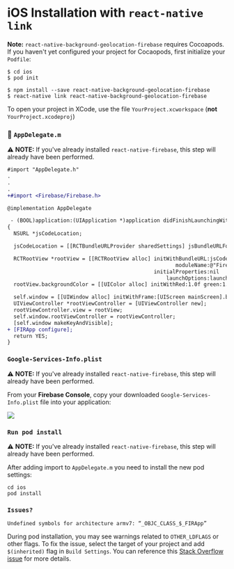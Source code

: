 # iOS Installation with `react-native link`

**Note:** `react-native-background-geolocation-firebase` requires Cocoapods.  If you haven't yet configured your project for Cocaopods, first initialize your `Podfile`:

```shell
$ cd ios
$ pod init
```

```shell
$ npm install --save react-native-background-geolocation-firebase
$ react-native link react-native-background-geolocation-firebase
```

To open your project in XCode, use the file `YourProject.xcworkspace` (**not** `YourProject.xcodeproj`)


### :open_file_folder: **`AppDelegate.m`**

:warning: **NOTE:**  If you've already installed `react-native-firebase`, this step will already have been performed.

```diff
#import "AppDelegate.h"
.
.
.
+#import <Firebase/Firebase.h>

@implementation AppDelegate

 - (BOOL)application:(UIApplication *)application didFinishLaunchingWithOptions:(NSDictionary *)launchOptions
{
  NSURL *jsCodeLocation;

  jsCodeLocation = [[RCTBundleURLProvider sharedSettings] jsBundleURLForBundleRoot:@"index" fallbackResource:nil];

  RCTRootView *rootView = [[RCTRootView alloc] initWithBundleURL:jsCodeLocation
                                                      moduleName:@"FirebaseFoo"
                                               initialProperties:nil
                                                   launchOptions:launchOptions];
  rootView.backgroundColor = [[UIColor alloc] initWithRed:1.0f green:1.0f blue:1.0f alpha:1];

  self.window = [[UIWindow alloc] initWithFrame:[UIScreen mainScreen].bounds];
  UIViewController *rootViewController = [UIViewController new];
  rootViewController.view = rootView;
  self.window.rootViewController = rootViewController;
  [self.window makeKeyAndVisible];
+ [FIRApp configure];
  return YES;
}

```

### **`Google-Services-Info.plist`**

:warning: **NOTE:** If you've already installed `react-native-firebase`, this step will already have been performed.

From your **Firebase Console**, copy your downloaded `Google-Services-Info.plist` file into your application:

![](https://dl.dropboxusercontent.com/s/4s7kfa6quusqk7i/Google-Services.plist.png?dl=1)


### **`Run pod install`**

:warning: **NOTE:**  If you've already installed `react-native-firebase`, this step will already have been performed.

After adding import to `AppDelegate.m` you need to install the new pod settings:
```shell
cd ios
pod install
```

### **`Issues?`**

```shell
Undefined symbols for architecture armv7: “_OBJC_CLASS_$_FIRApp”
```
During pod installation, you may see warnings related to `OTHER_LDFLAGS` or other flags. To fix the issue, select the target of your project and add `$(inherited)` flag in `Build Settings`. You can reference this [Stack Overflow issue](https://stackoverflow.com/questions/37344676/undefined-symbols-for-architecture-armv7-objc-class-firapp) for more details.